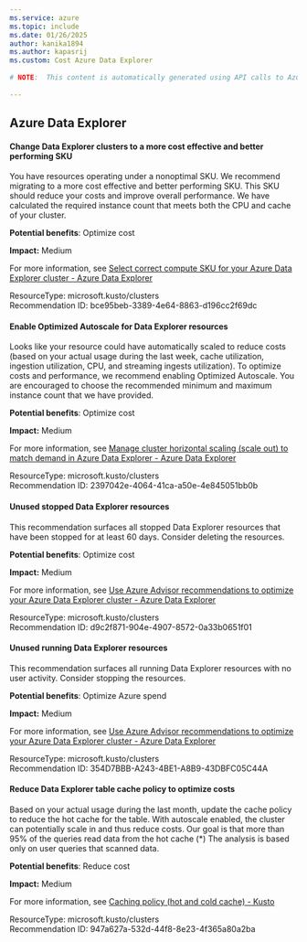 ```yaml
---
ms.service: azure
ms.topic: include
ms.date: 01/26/2025
author: kanika1894
ms.author: kapasrij
ms.custom: Cost Azure Data Explorer
  
# NOTE:  This content is automatically generated using API calls to Azure. Any edits made on these files will be overwritten in the next run of the script. 
  
---
```

  
## Azure Data Explorer  
  
<!--bce95beb-3389-4e64-8863-d196cc2f69dc_begin-->

#### Change Data Explorer clusters to a more cost effective and better performing SKU  
  
You have resources operating under a nonoptimal SKU. We recommend migrating to a more cost effective and better performing SKU. This SKU should reduce your costs and improve overall performance. We have calculated the required instance count that meets both the CPU and cache of your cluster.  
  
**Potential benefits**: Optimize cost  

**Impact:** Medium
  
For more information, see [Select correct compute SKU for your Azure Data Explorer cluster - Azure Data Explorer ](https://aka.ms/clusterChooseSku)  

ResourceType: microsoft.kusto/clusters  
Recommendation ID: bce95beb-3389-4e64-8863-d196cc2f69dc  


<!--bce95beb-3389-4e64-8863-d196cc2f69dc_end-->

<!--2397042e-4064-41ca-a50e-4e845051bb0b_begin-->

#### Enable Optimized Autoscale for Data Explorer resources  
  
Looks like your resource could have automatically scaled to reduce costs (based on your actual usage during the last week, cache utilization, ingestion utilization, CPU, and streaming ingests utilization). To optimize costs and performance, we recommend enabling Optimized Autoscale. You are encouraged to choose the recommended minimum and maximum instance count that we have provided.  
  
**Potential benefits**: Optimize cost  

**Impact:** Medium
  
For more information, see [Manage cluster horizontal scaling (scale out) to match demand in Azure Data Explorer - Azure Data Explorer ](https://aka.ms/adxoptimizedautoscale)  

ResourceType: microsoft.kusto/clusters  
Recommendation ID: 2397042e-4064-41ca-a50e-4e845051bb0b  


<!--2397042e-4064-41ca-a50e-4e845051bb0b_end-->

<!--d9c2f871-904e-4907-8572-0a33b0651f01_begin-->

#### Unused stopped Data Explorer resources  
  
This recommendation surfaces all stopped Data Explorer resources that have been stopped for at least 60 days. Consider deleting the resources.  
  
**Potential benefits**: Optimize cost  

**Impact:** Medium
  
For more information, see [Use Azure Advisor recommendations to optimize your Azure Data Explorer cluster - Azure Data Explorer ](https://aka.ms/adxunusedstoppedcluster)  

ResourceType: microsoft.kusto/clusters  
Recommendation ID: d9c2f871-904e-4907-8572-0a33b0651f01  


<!--d9c2f871-904e-4907-8572-0a33b0651f01_end-->

<!--354D7BBB-A243-4BE1-A8B9-43DBFC05C44A_begin-->

#### Unused running Data Explorer resources  
  
This recommendation surfaces all running Data Explorer resources with no user activity. Consider stopping the resources.  
  
**Potential benefits**: Optimize Azure spend  

**Impact:** Medium
  
For more information, see [Use Azure Advisor recommendations to optimize your Azure Data Explorer cluster - Azure Data Explorer ](/azure/data-explorer/azure-advisor#azure-data-explorer-unused-cluster)  

ResourceType: microsoft.kusto/clusters  
Recommendation ID: 354D7BBB-A243-4BE1-A8B9-43DBFC05C44A  


<!--354D7BBB-A243-4BE1-A8B9-43DBFC05C44A_end-->

<!--947a627a-532d-44f8-8e23-4f365a80a2ba_begin-->

#### Reduce Data Explorer table cache policy to optimize costs  
  
Based on your actual usage during the last month, update the cache policy to reduce the hot cache for the table. With autoscale enabled, the cluster can potentially scale in and thus reduce costs. Our goal is that more than 95% of the queries read data from the hot cache (*) The analysis is based only on user queries that scanned data.  
  
**Potential benefits**: Reduce cost  

**Impact:** Medium
  
For more information, see [Caching policy (hot and cold cache) - Kusto ](https://aka.ms/adxcachepolicy)  

ResourceType: microsoft.kusto/clusters  
Recommendation ID: 947a627a-532d-44f8-8e23-4f365a80a2ba  


<!--947a627a-532d-44f8-8e23-4f365a80a2ba_end-->

<!--articleBody-->
